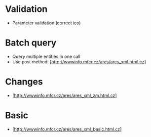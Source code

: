 # Validation

* Parameter validation (correct ico)

# Batch query

* Query multiple entities in one call
* Use post method: [http://wwwinfo.mfcr.cz/ares/ares_xml.html.cz]

# Changes

* [http://wwwinfo.mfcr.cz/ares/ares_xml_zm.html.cz]

# Basic

* [http://wwwinfo.mfcr.cz/ares/ares_xml_basic.html.cz]

